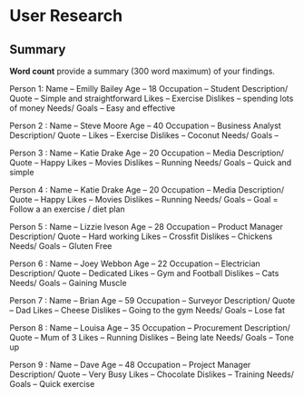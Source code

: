 # User Research

## Summary

**Word count** provide a summary (300 word maximum) of your findings.

Person 1:
Name –  Emilly Bailey
Age – 18
Occupation – Student
Description/ Quote – Simple and straightforward
Likes – Exercise
Dislikes – spending lots of money
Needs/ Goals – Easy and effective 

Person 2 :
Name –  Steve Moore
Age – 40
Occupation – Business Analyst
Description/ Quote – 
Likes – Exercise
Dislikes – Coconut
Needs/ Goals – 

Person 3 :
Name –  Katie Drake
Age – 20
Occupation – Media
Description/ Quote – Happy 
Likes – Movies
Dislikes – Running
Needs/ Goals – Quick and simple

Person 4 :
Name –  Katie Drake
Age – 20
Occupation – Media
Description/ Quote – Happy 
Likes – Movies
Dislikes – Running
Needs/ Goals – Goal = Follow a an exercise / diet plan

Person 5 :
Name –  Lizzie Iveson
Age – 28
Occupation – Product Manager
Description/ Quote – Hard working 
Likes – Crossfit
Dislikes – Chickens
Needs/ Goals – Gluten Free

Person 6 :
Name –  Joey Webbon
Age – 22
Occupation – Electrician
Description/ Quote – Dedicated 
Likes – Gym and Football
Dislikes – Cats
Needs/ Goals – Gaining Muscle



Person 7 :
Name –  Brian 
Age – 59
Occupation – Surveyor
Description/ Quote – Dad
Likes – Cheese
Dislikes – Going to the gym
Needs/ Goals – Lose fat

Person 8 :
Name –  Louisa
Age – 35
Occupation – Procurement 
Description/ Quote – Mum of 3
Likes – Running
Dislikes – Being late
Needs/ Goals – Tone up

Person 9 :
Name –  Dave
Age – 48
Occupation – Project Manager 
Description/ Quote – Very Busy
Likes – Chocolate
Dislikes – Training
Needs/ Goals – Quick exercise 

